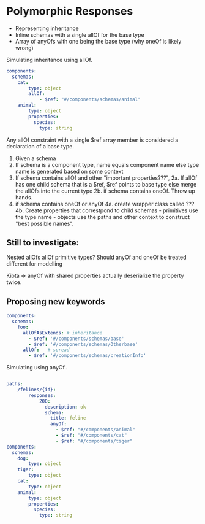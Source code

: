 # Polymorphic Responses

- Representing inheritance
- Inline schemas with a single allOf for the base type
- Array of anyOfs with one being the base type (why oneOf is likely wrong)


Simulating inheritance using allOf.
```yaml
components:
  schemas:
    cat:
        type: object
        allOf: 
            - $ref: "#/components/schemas/animal"
    animal:
        type: object
        properties:
          species:
            type: string
```

Any allOf constraint with a single $ref array member is considered a declaration of a base type.

1. Given a schema
2. If schema is a component type, name equals component name
    else type name is generated based on some context
3. If schema contains allOf and other "important properties???",
     2a. If allOf has one child schema that is a $ref, $ref points to base type
            else merge the allOfs into the current type
     2b. if schema contains oneOf. Throw up hands.
4. if schema contains oneOf or anyOf
      4a. create wrapper class called ???
      4b. Create properties that correstpond to child schemas
        - primitives use the type name 
        - objects use the paths and other context to construct "best possible names".


## Still to investigate:
Nested allOfs
allOf primitive types?
Should anyOf and oneOf be treated different for modelling

Kiota => anyOf with shared properties actually deserialize the property twice.

## Proposing new keywords

```yaml
components:
  schemas:
    foo:  
      allOfAsExtends: # inheritance
        - $ref: '#/components/schemas/base'
        - $ref: '#/components/schemas/Otherbase'
      allOf:   # spread
        - $ref: '#/components/schemas/creationInfo'
```


















Simulating using anyOf..
```yaml

paths: 
    /felines/{id}:
        responses:
            200:
              description: ok
              schema:
                title: feline
                anyOf:
                  - $ref: "#/components/animal"
                  - $ref: "#/components/cat"
                  - $ref: "#/components/tiger"                  
components:
  schemas:
    dog:
        type: object
    tiger:
        type: object
    cat:
        type: object
    animal:
        type: object
        properties:
          species:
            type: string
    
```
